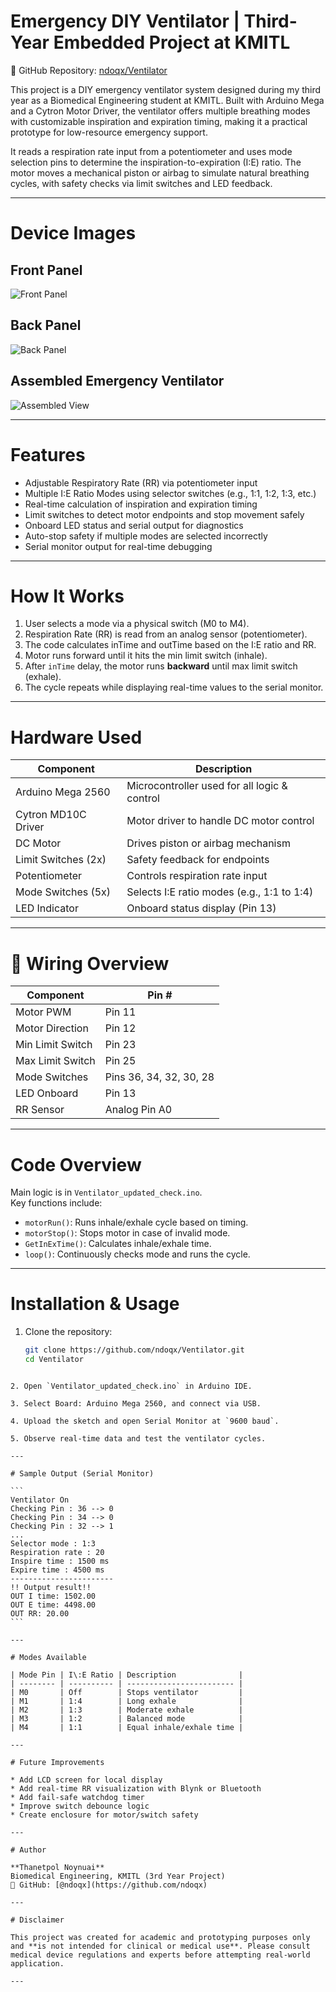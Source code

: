 # Emergency DIY Ventilator | Third-Year Embedded Project at KMITL

🔗 GitHub Repository: [ndoqx/Ventilator](https://github.com/ndoqx/Ventilator)

This project is a DIY emergency ventilator system designed during my third year as a Biomedical Engineering student at KMITL. Built with Arduino Mega and a Cytron Motor Driver, the ventilator offers multiple breathing modes with customizable inspiration and expiration timing, making it a practical prototype for low-resource emergency support.

It reads a respiration rate input from a potentiometer and uses mode selection pins to determine the inspiration-to-expiration (I:E) ratio. The motor moves a mechanical piston or airbag to simulate natural breathing cycles, with safety checks via limit switches and LED feedback.

---

# Device Images

## Front Panel
![Front Panel](images/front_panel.png)

## Back Panel
![Back Panel](images/back_panel.png)

## Assembled Emergency Ventilator
![Assembled View](images/assembled.png)

---

# Features

- Adjustable Respiratory Rate (RR) via potentiometer input
- Multiple I:E Ratio Modes using selector switches (e.g., 1:1, 1:2, 1:3, etc.)
- Real-time calculation of inspiration and expiration timing
- Limit switches to detect motor endpoints and stop movement safely
- Onboard LED status and serial output for diagnostics
- Auto-stop safety if multiple modes are selected incorrectly
- Serial monitor output for real-time debugging

---

# How It Works

1. User selects a mode via a physical switch (M0 to M4).
2. Respiration Rate (RR) is read from an analog sensor (potentiometer).
3. The code calculates inTime and outTime based on the I:E ratio and RR.
4. Motor runs forward until it hits the min limit switch (inhale).
5. After `inTime` delay, the motor runs **backward** until max limit switch (exhale).
6. The cycle repeats while displaying real-time values to the serial monitor.

---

# Hardware Used

| Component             | Description                                  |
|----------------------|----------------------------------------------|
| Arduino Mega 2560     | Microcontroller used for all logic & control |
| Cytron MD10C Driver   | Motor driver to handle DC motor control      |
| DC Motor              | Drives piston or airbag mechanism            |
| Limit Switches (2x)   | Safety feedback for endpoints                |
| Potentiometer         | Controls respiration rate input              |
| Mode Switches (5x)    | Selects I:E ratio modes (e.g., 1:1 to 1:4)   |
| LED Indicator         | Onboard status display (Pin 13)             |

---

# 🧾 Wiring Overview

| Component        | Pin #         |
|------------------|---------------|
| Motor PWM        | Pin 11        |
| Motor Direction  | Pin 12        |
| Min Limit Switch | Pin 23        |
| Max Limit Switch | Pin 25        |
| Mode Switches    | Pins 36, 34, 32, 30, 28 |
| LED Onboard      | Pin 13        |
| RR Sensor        | Analog Pin A0 |

---

# Code Overview

Main logic is in `Ventilator_updated_check.ino`.  
Key functions include:

- `motorRun()`: Runs inhale/exhale cycle based on timing.
- `motorStop()`: Stops motor in case of invalid mode.
- `GetInExTime()`: Calculates inhale/exhale time.
- `loop()`: Continuously checks mode and runs the cycle.

---

# Installation & Usage

1. Clone the repository:
   ```bash
   git clone https://github.com/ndoqx/Ventilator.git
   cd Ventilator
````

2. Open `Ventilator_updated_check.ino` in Arduino IDE.

3. Select Board: Arduino Mega 2560, and connect via USB.

4. Upload the sketch and open Serial Monitor at `9600 baud`.

5. Observe real-time data and test the ventilator cycles.

---

# Sample Output (Serial Monitor)

```
Ventilator On
Checking Pin : 36 --> 0
Checking Pin : 34 --> 0
Checking Pin : 32 --> 1
...
Selector mode : 1:3
Respiration rate : 20
Inspire time : 1500 ms
Expire time : 4500 ms
-----------------------
!! Output result!!
OUT I time: 1502.00
OUT E time: 4498.00
OUT RR: 20.00
```

---

# Modes Available

| Mode Pin | I\:E Ratio | Description              |
| -------- | ---------- | ------------------------ |
| M0       | Off        | Stops ventilator         |
| M1       | 1:4        | Long exhale              |
| M2       | 1:3        | Moderate exhale          |
| M3       | 1:2        | Balanced mode            |
| M4       | 1:1        | Equal inhale/exhale time |

---

# Future Improvements

* Add LCD screen for local display
* Add real-time RR visualization with Blynk or Bluetooth
* Add fail-safe watchdog timer
* Improve switch debounce logic
* Create enclosure for motor/switch safety

---

# Author

**Thanetpol Noynuai**
Biomedical Engineering, KMITL (3rd Year Project)
🔗 GitHub: [@ndoqx](https://github.com/ndoqx)

---

# Disclaimer

This project was created for academic and prototyping purposes only and **is not intended for clinical or medical use**. Please consult medical device regulations and experts before attempting real-world application.

---

